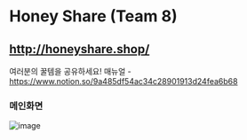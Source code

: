 # Honey Share (Team 8) 
## http://honeyshare.shop/

여러분의 꿀템을 공유하세요!
매뉴얼 - https://www.notion.so/9a485df54ac34c28901913d24fea6b68

### 메인화면
![image](https://user-images.githubusercontent.com/66957178/121567608-bc00c800-ca59-11eb-9426-541e897931a1.png)






